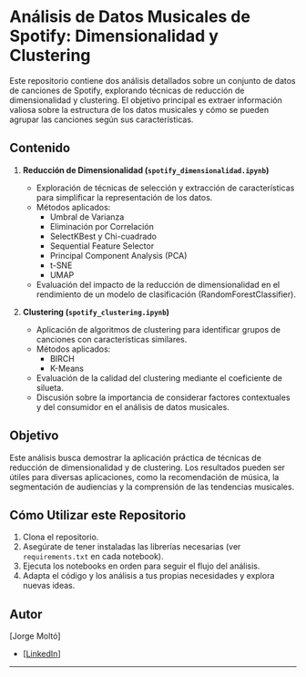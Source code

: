 # Análisis de Datos Musicales de Spotify: Dimensionalidad y Clustering

Este repositorio contiene dos análisis detallados sobre un conjunto de datos de canciones de Spotify, explorando técnicas de reducción de dimensionalidad y clustering. El objetivo principal es extraer información valiosa sobre la estructura de los datos musicales y cómo se pueden agrupar las canciones según sus características.

## Contenido

1.  **Reducción de Dimensionalidad (`spotify_dimensionalidad.ipynb`)**

    * Exploración de técnicas de selección y extracción de características para simplificar la representación de los datos.
    * Métodos aplicados:
        * Umbral de Varianza
        * Eliminación por Correlación
        * SelectKBest y Chi-cuadrado
        * Sequential Feature Selector
        * Principal Component Analysis (PCA)
        * t-SNE
        * UMAP
    * Evaluación del impacto de la reducción de dimensionalidad en el rendimiento de un modelo de clasificación (RandomForestClassifier).

2.  **Clustering (`spotify_clustering.ipynb`)**

    * Aplicación de algoritmos de clustering para identificar grupos de canciones con características similares.
    * Métodos aplicados:
        * BIRCH
        * K-Means
    * Evaluación de la calidad del clustering mediante el coeficiente de silueta.
    * Discusión sobre la importancia de considerar factores contextuales y del consumidor en el análisis de datos musicales.

## Objetivo

Este análisis busca demostrar la aplicación práctica de técnicas de reducción de dimensionalidad y de clustering. Los resultados pueden ser útiles para diversas aplicaciones, como la recomendación de música, la segmentación de audiencias y la comprensión de las tendencias musicales.

## Cómo Utilizar este Repositorio

1.  Clona el repositorio.
2.  Asegúrate de tener instaladas las librerías necesarias (ver `requirements.txt` en cada notebook).
3.  Ejecuta los notebooks en orden para seguir el flujo del análisis.
4.  Adapta el código y los análisis a tus propias necesidades y explora nuevas ideas.

## Autor

\[Jorge Moltó]

* \[[LinkedIn](https://www.linkedin.com/in/jorgemoltomolto/)]

---